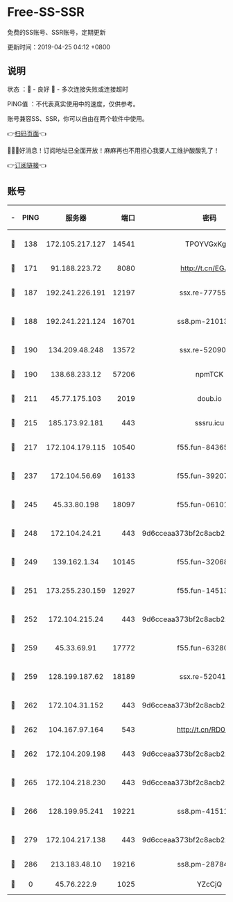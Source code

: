 # Free-SS-SSR

免费的SS账号、SSR账号，定期更新

更新时间：2019-04-25 04:12 +0800

## 说明

状态     ：🙂 - 良好 🙁 - 多次连接失败或连接超时

PING值   ：不代表真实使用中的速度，仅供参考。

账号兼容SS、SSR，你可以自由在两个软件中使用。

👉[扫码页面](https://liesauer.github.io/Free-SS-SSR/)👈

🎉🎉🎉好消息！订阅地址已全面开放！麻麻再也不用担心我要人工维护酸酸乳了！

👉[订阅链接](https://www.liesauer.net/yogurt/subscribe?ACCESS_TOKEN=DAYxR3mMaZAsaqUb)👈

## 账号

|-|PING|服务器|端口|密码|加密方式|区域|
|:----:|:----:|:-----:|-----:|:----:|:----:|:----:|
|🙂|138|172.105.217.127|14541|TPOYVGxKglpi|aes-256-cfb|JP|
|🙂|171|91.188.223.72|8080|http://t.cn/EGJIyrl|rc4-md5|RU|
|🙂|187|192.241.226.191|12197|ssx.re-77755676|aes-256-cfb|US|
|🙂|188|192.241.221.124|16701|ss8.pm-21013391|aes-256-cfb|US|
|🙂|190|134.209.48.248|13572|ssx.re-52090616|aes-256-cfb|US|
|🙂|190|138.68.233.12|57206|npmTCK|rc4-md5|US|
|🙂|211|45.77.175.103|2019|doub.io|aes-128-ctr|SG|
|🙂|215|185.173.92.181|443|sssru.icu|rc4-md5|RU|
|🙂|217|172.104.179.115|10540|f55.fun-84365606|aes-256-cfb|SG|
|🙂|237|172.104.56.69|16133|f55.fun-39207182|aes-256-cfb|SG|
|🙂|245|45.33.80.198|18097|f55.fun-06101201|aes-256-cfb|US|
|🙂|248|172.104.24.21|443|9d6cceaa373bf2c8acb22e60b6a58be6|aes-256-cfb|US|
|🙂|249|139.162.1.34|10145|f55.fun-32068560|aes-256-cfb|SG|
|🙂|251|173.255.230.159|12927|f55.fun-14513205|aes-256-cfb|US|
|🙂|252|172.104.215.24|443|9d6cceaa373bf2c8acb22e60b6a58be6|aes-256-cfb|US|
|🙂|259|45.33.69.91|17772|f55.fun-63280401|aes-256-cfb|US|
|🙂|259|128.199.187.62|18189|ssx.re-52041116|aes-256-cfb|SG|
|🙂|262|172.104.31.152|443|9d6cceaa373bf2c8acb22e60b6a58be6|aes-256-cfb|US|
|🙂|262|104.167.97.164|543|http://t.cn/RD0D7sx|rc4-md5|CA|
|🙂|262|172.104.209.198|443|9d6cceaa373bf2c8acb22e60b6a58be6|aes-256-cfb|US|
|🙂|265|172.104.218.230|443|9d6cceaa373bf2c8acb22e60b6a58be6|aes-256-cfb|US|
|🙂|266|128.199.95.241|19221|ss8.pm-41511886|aes-256-cfb|SG|
|🙂|279|172.104.217.138|443|9d6cceaa373bf2c8acb22e60b6a58be6|aes-256-cfb|US|
|🙂|286|213.183.48.10|19216|ss8.pm-28784579|rc4-md5|RU|
|🙁|0|45.76.222.9|1025|YZcCjQ|rc4-md5|JP|
